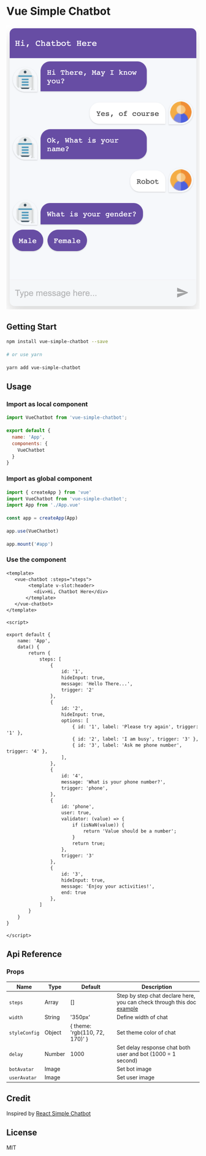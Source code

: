 # Vue Simple Chatbot

![](chatbot.png)

## Getting Start

```bash
npm install vue-simple-chatbot --save

# or use yarn

yarn add vue-simple-chatbot
```

## Usage

### Import as local component

``` javascript
import VueChatbot from 'vue-simple-chatbot';

export default {
  name: 'App',
  components: {
    VueChatbot
  }
}
```

### Import as global component

``` javascript
import { createApp } from 'vue'
import VueChatbot from 'vue-simple-chatbot';
import App from './App.vue'

const app = createApp(App)

app.use(VueChatbot)

app.mount('#app')

```

### Use the component

``` vue
<template>
   <vue-chatbot :steps="steps">
        <template v-slot:header>
          <div>Hi, Chatbot Here</div>
       </template>
   </vue-chatbot>
</template>

<script>

export default {
    name: 'App',
    data() {
        return {
            steps: [
                {
                    id: '1',
                    hideInput: true,
                    message: 'Hello There...',
                    trigger: '2'
                },
                {
                    id: '2',
                    hideInput: true,
                    options: [
                        { id: '1', label: 'Please try again', trigger: '1' },
                        { id: '2', label: 'I am busy', trigger: '3' },
                        { id: '3', label: 'Ask me phone number', trigger: '4' },
                    ],
                },
                {
                    id: '4',
                    message: 'What is your phone number?',
                    trigger: 'phone',
                },
                {
                    id: 'phone',
                    user: true,
                    validator: (value) => {
                        if (isNaN(value)) {
                            return 'Value should be a number';
                        }
                        return true;
                    },
                    trigger: '3'
                },
                {
                    id: '3',
                    hideInput: true,
                    message: 'Enjoy your activities!',
                    end: true
                },
            ]
        }
    }
}

</script>

```

## Api Reference

### Props

| Name                  | Type     | Default       | Description |
| ---                   | ---      | ---           | ---         |
| `steps`               | Array    | []            | Step by step chat declare here, you can check through this doc [example](example/App.vue) |
| `width`               | String   | '350px'       | Define width of chat |
| `styleConfig`         | Object   | { theme: 'rgb(110, 72, 170)' }       | Set theme color of chat |
| `delay`               | Number   | 1000          | Set delay response chat both user and bot (1000 = 1 second) |
| `botAvatar`           | Image    | [](src/assets/robot.png)        | Set bot image |
| `userAvatar`          | Image    | [](src/assets/user.png)         | Set user image |

## Credit
Inspired by [React Simple Chatbot](https://lucasbassetti.com.br/react-simple-chatbot/)
## License
MIT

